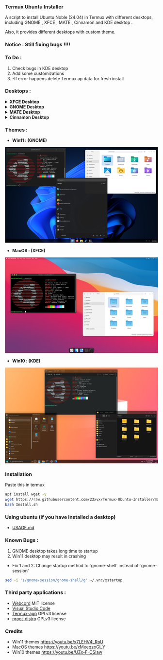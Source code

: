 ### Termux Ubuntu Installer

<p>A script to install Ubuntu Noble (24.04) in Termux with different desktops,
including GNOME , XFCE , MATE , Cinnamon and KDE desktop . </p>
<p>Also, it provides different desktops with custom theme.</p>

### Notice : Still fixing bugs !!!!

### To Do : 
1) Check bugs in KDE desktop
2) Add some customizations
3) -If error happens delete Termux ap data for fresh install

### Desktops :

<details></br>
<summary><b>XFCE Desktop</b></summary>
<p align="center"><img src="./Images/xfce.png"></p>
</details>

<details></br>
<summary><b>GNOME Desktop</b></summary>
<p align="center"><img src="./Images/gnome.png"></p>
</details>

<details></br>
<summary><b>MATE Desktop</b></summary>
<p align="center"><img src="./Images/mate.png"></p>
</details>

<details></br>
<summary><b>Cinnamon Desktop</b></summary>
<p align="center"><img src="./Images/cinnamon.png"></p>
</details>

### Themes :

- <b>Win11 : (GNOME)</b>
<p align="center"><img src="./Images/win11.png"></p>

- <b>MacOS : (XFCE)</b>
<p align="center"><img src="./Images/macos.png"></p>

- <b>Win10 : (KDE)</b>
<p align="center"><img src="./Images/win10.png"></p>

### Installation

<p> Paste this in termux </p>

```bash 
apt install wget -y 
wget https://raw.githubusercontent.com/23xvx/Termux-Ubuntu-Installer/main/Install.sh
bash Install.sh 
```

### Using ubuntu (if you have installed a desktop)
- [USAGE.md](https://github.com/23xvx/Termux-Ubuntu-Installer/blob/main/USAGE.md)

### Known Bugs :
1) GNOME desktop takes long time to startup
2) Win11 desktop may result in crashing

- <p> Fix 1 and 2: Change startup method to `gnome-shell` instead of `gnome-session` </p>

```bash
sed -i 's/gnome-session/gnome-shell/g' ~/.vnc/xstartup
```

### Third party applications :
- [Webcord](https://github.com/SpacingBat3/WebCord) MIT license 
- [Visual Studio Code](https://code.visualstudio.com) 
- [Termux-app](https://github.com/termux/termux-app) GPLv3 license
- [proot-distro](https://github.com/termux/proot-distro) GPLv3 license

### Credits 
- Win11 themes https://youtu.be/x7LEHV4LRpU
- MacOS themes https://youtu.be/xMeeqzoGI_Y
- Win10 themes https://youtu.be/UZx-F-CSIaw
